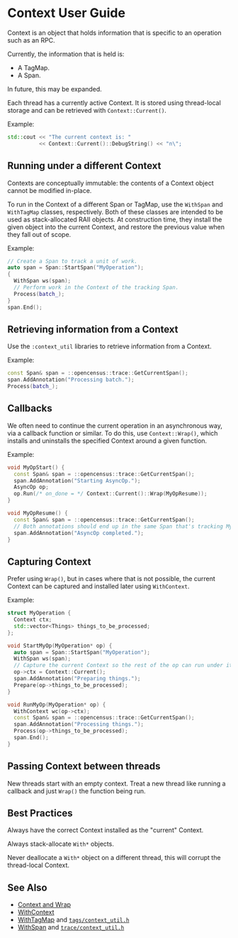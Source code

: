 # Context User Guide

Context is an object that holds information that is specific to an operation
such as an RPC.

Currently, the information that is held is:
  * A TagMap.
  * A Span.

In future, this may be expanded.

Each thread has a currently active Context. It is stored using thread-local
storage and can be retrieved with `Context::Current()`.

Example:

```c++
std::cout << "The current context is: "
          << Context::Current()::DebugString() << "n\";
```

## Running under a different Context

Contexts are conceptually immutable: the contents of a Context object cannot be
modified in-place.

To run in the Context of a different Span or TagMap, use the `WithSpan` and
`WithTagMap` classes, respectively.  Both of these classes are intended to be
used as stack-allocated RAII objects.  At construction time, they install the
given object into the current Context, and restore the previous value when they
fall out of scope.

Example:

```c++
// Create a Span to track a unit of work.
auto span = Span::StartSpan("MyOperation");
{
  WithSpan ws(span);
  // Perform work in the Context of the tracking Span.
  Process(batch_);
}
span.End();
```

## Retrieving information from a Context

Use the `:context_util` libraries to retrieve information from a Context.

Example:

```c++
const Span& span = ::opencensus::trace::GetCurrentSpan();
span.AddAnnotation("Processing batch.");
Process(batch_);
```

## Callbacks

We often need to continue the current operation in an asynchronous way, via a
callback function or similar. To do this, use `Context::Wrap()`, which installs
and uninstalls the specified Context around a given function.

Example:

```c++
void MyOpStart() {
  const Span& span = ::opencensus::trace::GetCurrentSpan();
  span.AddAnnotation("Starting AsyncOp.");
  AsyncOp op;
  op.Run(/* on_done = */ Context::Current()::Wrap(MyOpResume));
}

void MyOpResume() {
  const Span& span = ::opencensus::trace::GetCurrentSpan();
  // Both annotations should end up in the same Span that's tracking MyOp.
  span.AddAnnotation("AsyncOp completed.");
}
```

## Capturing Context

Prefer using `Wrap()`, but in cases where that is not possible, the current
Context can be captured and installed later using `WithContext`.

Example:

```c++
struct MyOperation {
  Context ctx;
  std::vector<Things> things_to_be_processed;
};

void StartMyOp(MyOperation* op) {
  auto span = Span::StartSpan("MyOperation");
  WithSpan ws(span);
  // Capture the current Context so the rest of the op can run under it.
  op->ctx = Context::Current();
  span.AddAnnotation("Preparing things.");
  Prepare(op->things_to_be_processed);
}

void RunMyOp(MyOperation* op) {
  WithContext wc(op->ctx);
  const Span& span = ::opencensus::trace::GetCurrentSpan();
  span.AddAnnotation("Processing things.");
  Process(op->things_to_be_processed);
  span.End();
}
```

## Passing Context between threads

New threads start with an empty context. Treat a new thread like running a
callback and just `Wrap()` the function being run.

## Best Practices

Always have the correct Context installed as the "current" Context.

Always stack-allocate `With*` objects.

Never deallocate a `With*` object on a different thread, this will corrupt the
thread-local Context.

## See Also

* [Context and Wrap](../context/context.h)
* [WithContext](../context/with_context.h)
* [WithTagMap](../tags/with_tag_map.h) and
  [`tags/context_util.h`](../tags/context_util.h)
* [WithSpan](../trace/with_span.h) and
  [`trace/context_util.h`](../trace/context_util.h)
